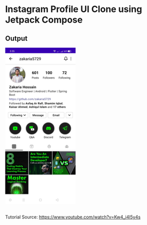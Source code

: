 # Instagram Profile UI Clone using Jetpack Compose

## Output

<img src="https://github.com/zakaria5729/instagram-ui-clone-jetpack-compose/blob/main/screenshot/Screenshot_2022-02-19-03-35-41-32.jpg" height="500" />

##
Tutorial Source: https://www.youtube.com/watch?v=Kw4_i4l5y4s
